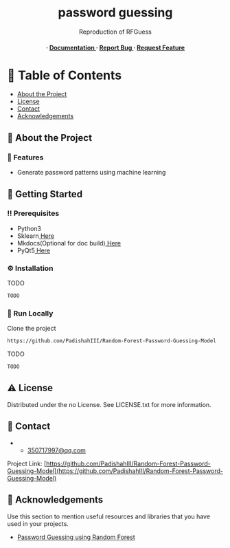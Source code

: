 <div align='center'>

<h1>password guessing</h1>
<p>Reproduction of RFGuess</p>

<h4> <span> · </span> <a href="https://github.com/PadishahIII/Random Forest Password Guessing Mode/blob/master/README.md"> Documentation </a> <span> · </span> <a href="https://github.com/PadishahIII/Random Forest Password Guessing Mode/issues"> Report Bug </a> <span> · </span> <a href="https://github.com/PadishahIII/Random Forest Password Guessing Mode/issues"> Request Feature </a> </h4>


</div>

# :notebook_with_decorative_cover: Table of Contents

- [About the Project](#star2-about-the-project)
- [License](#warning-license)
- [Contact](#handshake-contact)
- [Acknowledgements](#gem-acknowledgements)


## :star2: About the Project

### :dart: Features
- Generate password patterns using machine learning


## :toolbox: Getting Started

### :bangbang: Prerequisites

- Python3
- Sklearn<a href="https://scikit-learn.org/stable/install.html"> Here</a>
- Mkdocs(Optional for doc build)<a href="https://www.mkdocs.org/user-guide/installation/"> Here</a>
- PyQt5<a href="https://pypi.org/project/PyQt5/"> Here</a>


### :gear: Installation

TODO
```bash
TODO
```


### :running: Run Locally

Clone the project

```bash
https://github.com/PadishahIII/Random-Forest-Password-Guessing-Model
```
TODO
```bash
TODO
```


## :warning: License

Distributed under the no License. See LICENSE.txt for more information.

## :handshake: Contact

- - 350717997@qq.com

Project Link: [https://github.com/PadishahIII/Random-Forest-Password-Guessing-Model](https://github.com/PadishahIII/Random-Forest-Password-Guessing-Model)

## :gem: Acknowledgements

Use this section to mention useful resources and libraries that you have used in your projects.

- [Password Guessing using Random Forest](https://www.usenix.org/conference/usenixsecurity23/presentation/wang-ding-password-guessing)